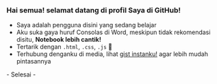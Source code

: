 ### Hai semua! selamat datang di profil Saya di GitHub!
<!-- ini adalah Repositori spesial **aflacake/aflacake**--> 

- Saya adalah pengguna disini yang sedang belajar
- Aku suka gaya huruf Consolas di Word, meskipun tidak rekomendasi disitu, **Notebook lebih cantik!**
- Tertarik dengan <code>.html</code>, <code>.css</code>, <code>.js</code> 🌱
- Terhubung denganku di media, lihat [gist instanku!](https://gist.github.com/aflacake/c847384165ab358d238eaf1acb8d2aa1#kumpulan-tautan) agar lebih mudah pintasannya
<P> - Selesai - </P>
